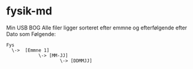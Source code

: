 # fysik-md
Min USB BOG
Alle filer ligger sorteret efter emmne og efterfølgende efter Dato som Følgende:
```
Fys
  \->  [Emmne 1]
            \-> [MM-JJ]
                    \-> [DDMMJJ]
```

